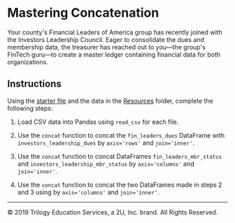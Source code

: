 # Mastering Concatenation

Your county's Financial Leaders of America group has recently joined with the Investors Leadership Council. Eager to consolidate the dues and membership data, the treasurer has reached out to you––the group's FinTech guru––to create a master ledger containing financial data for both organizations.

## Instructions

Using the [starter file](Unsolved/mastering_concatenation.ipynb) and the data in the [Resources](Resources) folder, complete the following steps:

1. Load CSV data into Pandas using `read_csv` for each file.

2. Use the `concat` function to concat the `fin_leaders_dues` DataFrame with `investors_leadership_dues` by `axis='rows'` and `join='inner'`.

3. Use the `concat` function to concat DataFrames `fin_leaders_mbr_status` and `investors_leadership_mbr_status` by `axis='columns'` and `join='inner'`.

4. Use the `concat` function to concat the two DataFrames made in steps 2 and 3 using by `axis='columns'` and `join='inner'`.
---

© 2019 Trilogy Education Services, a 2U, Inc. brand. All Rights Reserved.
